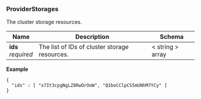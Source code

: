 
<a name="providerstorages"></a>
### ProviderStorages
The cluster storage resources.


|Name|Description|Schema|
|---|---|---|
|**ids**  <br>*required*|The list of IDs of cluster storage resources.|< string > array|

**Example**
```
{
  "ids" : [ "x7It3cpgNgLZ8RwOrOoW", "Q1boCClpCS5mUNhM7YCy" ]
}
```




